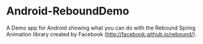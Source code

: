 Android-ReboundDemo
===================

A Demo app for Android showing what you can do with the Rebound Spring Animation library created by Facebook (http://facebook.github.io/rebound/).
